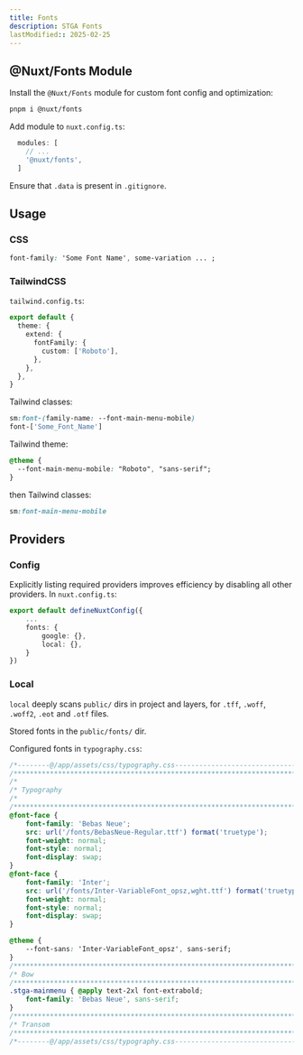 ```yaml
---
title: Fonts
description: STGA Fonts
lastModified:: 2025-02-25
---
```


## @Nuxt/Fonts Module

Install the `@Nuxt/Fonts` module for custom font config and optimization:

```bash
pnpm i @nuxt/fonts
```

Add module to `nuxt.config.ts`:

```ts
  modules: [
    // ...
    '@nuxt/fonts',
  ]
```

Ensure that `.data` is present in `.gitignore`.

## Usage

### CSS

```css
font-family: 'Some Font Name', some-variation ... ;
``` 

### TailwindCSS

`tailwind.config.ts`:

```ts
export default {
  theme: {
    extend: {
      fontFamily: {
        custom: ['Roboto'],
      },
    },
  },
}
```

Tailwind classes:

```css
sm:font-(family-name: --font-main-menu-mobile)  
font-['Some_Font_Name']
```

Tailwind theme:

```css
@theme {
  --font-main-menu-mobile: "Roboto", "sans-serif"; 
}
```

then Tailwind classes:

```css
sm:font-main-menu-mobile
```

## Providers

### Config

Explicitly listing required providers improves efficiency by disabling all other providers.  In `nuxt.config.ts`:

```ts
export default defineNuxtConfig({
    ...
    fonts: {
        google: {},
        local: {},
    }
})
```

### Local

`local` deeply scans `public/` dirs in project and layers, for `.tff`, `.woff`, `.woff2`, `.eot` and `.otf` files.

Stored fonts in the `public/fonts/` dir.

Configured fonts in `typography.css`:

```css
/*--------@/app/assets/css/typography.css-------------------------------------->
/******************************************************************************/
/*
/* Typography
/* 
/******************************************************************************/
@font-face {
    font-family: 'Bebas Neue';
    src: url('/fonts/BebasNeue-Regular.ttf') format('truetype');
    font-weight: normal;
    font-style: normal;
    font-display: swap;
}
@font-face {
    font-family: 'Inter';
    src: url('/fonts/Inter-VariableFont_opsz,wght.ttf') format('truetype');
    font-weight: normal;
    font-style: normal;
    font-display: swap;
}

@theme {
    --font-sans: 'Inter-VariableFont_opsz', sans-serif;
}
/******************************************************************************/
/* Bow
/******************************************************************************/
.stga-mainmenu { @apply text-2xl font-extrabold;
    font-family: 'Bebas Neue', sans-serif;
}
/******************************************************************************/
/* Transom
/******************************************************************************/
/*--------@/app/assets/css/typography.css-------------------------------------->
```
